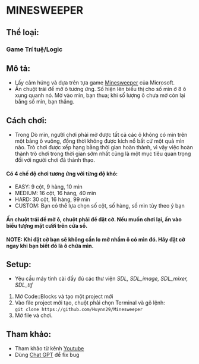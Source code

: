 # MINESWEEPER

## **Thể loại:**
### Game Trí tuệ/Logic
## **Mô tả:**
- Lấy cảm hứng và dựa trên tựa game [Minesweeper](https://vi.wikipedia.org/wiki/D%C3%B2_m%C3%ACn_(tr%C3%B2_ch%C6%A1i)) của Microsoft.
- Ấn chuột trái để mở ô tương ứng. Số hiện lên biểu thị cho số mìn ở 8 ô xung quanh nó. Mở vào mìn, bạn thua; khi số lượng ô chưa mở còn lại bằng số mìn, bạn thắng.
## **Cách chơi:**
- Trong Dò mìn, người chơi phải mở được tất cả các ô không có mìn trên một bảng ô vuông, đồng thời không được kích nổ bất cứ một quả mìn nào. Trò chơi được xếp hạng bằng thời gian hoàn thành, vì vậy việc hoàn thành trò chơi trong thời gian sớm nhất cũng là một mục tiêu quan trọng đối với người chơi đã thành thạo.
#### Có 4 chế độ chơi tương ứng với từng độ khó:
- EASY: 9 cột, 9 hàng, 10 mìn
- MEDIUM: 16 cột, 16 hàng, 40 mìn
- HARD: 30 cột, 16 hàng, 99 mìn
- CUSTOM: Bạn có thể lựa chọn số cột, số hàng, số mìn tùy theo ý bạn
#### Ấn chuột trái để mở ô, chuột phải để đặt cờ. Nếu muốn chơi lại, ấn vào biểu tượng mặt cười trên cửa sổ.
#### **NOTE: Khi đặt cờ bạn sẽ không cần lo mở nhầm ô có mìn đó. Hãy đặt cờ ngay khi bạn biết đó là ô chứa mìn.**

## **Setup:**
- Yêu cầu máy tính cài đầy đủ các thư viện *SDL, SDL_image, SDL_mixer, SDL_ttf*
1. Mở Code::Blocks và tạo một project mới
2. Vào file project mới tạo, chuột phải chọn Terminal và gõ lệnh:  
```git clone https://github.com/Huynn29/Minesweeper```
4. Mở file và chơi.

## **Tham khảo:**
- Tham khảo từ kênh [Youtube](https://www.youtube.com/@nghiaha9702)
- Dùng [Chat GPT](https://chatgpt.com/?oai-dm=1) để fix bug
